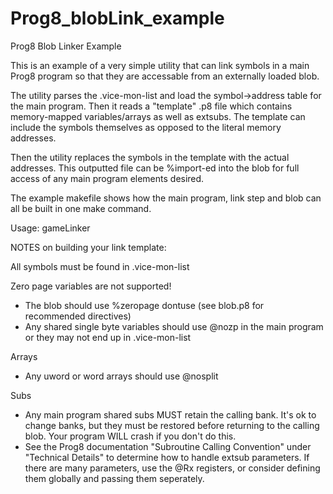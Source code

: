 # Prog8_blobLink_example
Prog8 Blob Linker Example

This is an example of a very simple utility that can link symbols in a main Prog8 program so that they are accessable from an externally loaded blob.

The utility parses the .vice-mon-list and load the symbol->address table for the main program.
Then it reads a "template" .p8 file which contains memory-mapped variables/arrays as well as extsubs.   The template can include the symbols themselves as opposed to the literal memory addresses.

Then the utility replaces the symbols in the template with the actual addresses.   This outputted file can be %import-ed into the blob for full access of any main program elements desired.

The example makefile shows how the main program, link step and blob can all be built in one make command.


Usage: gameLinker <template-file> <monlist-file> <output-file>



NOTES on building your link template:

All symbols must be found in .vice-mon-list

Zero page variables are not supported!   
 - The blob should use %zeropage dontuse (see blob.p8 for recommended directives)  
 - Any shared single byte variables should use @nozp in the main program or they may not end up in .vice-mon-list 

Arrays
 - Any uword or word arrays should use @nosplit

Subs
 - Any main program shared subs MUST retain the calling bank.  It's ok to change banks, but they must be restored 
   before returning to the calling blob. Your program WILL crash if you don't do this.  
 - See the Prog8 documentation "Subroutine Calling Convention" under "Technical Details" to determine how to 
   handle extsub parameters.  If there are many parameters, use the @Rx registers, or consider defining them 
   globally and passing them seperately.
